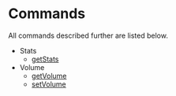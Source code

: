# Commands

All commands described further are listed below.

- Stats
  - [getStats](stats.md#getstats)
- Volume
  - [getVolume](volume.md#getvolume)
  - [setVolume](volume.md#setvolume)
